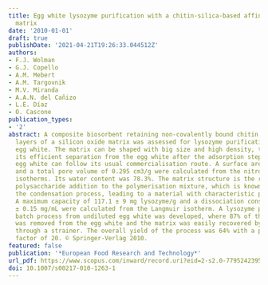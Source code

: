 ```yaml
---
title: Egg white lysozyme purification with a chitin-silica-based affinity chromatographic
  matrix
date: '2010-01-01'
draft: true
publishDate: '2021-04-21T19:26:33.044512Z'
authors:
- F.J. Wolman
- G.J. Copello
- A.M. Mebert
- A.M. Targovnik
- M.V. Miranda
- A.A.N. del Cañizo
- L.E. Díaz
- O. Cascone
publication_types:
- '2'
abstract: A composite biosorbent retaining non-covalently bound chitin in between
  layers of a silicon oxide matrix was assessed for lysozyme purification from undiluted
  egg white. The matrix can be shaped with big size and high density, thus allowing
  its efficient separation from the egg white after the adsorption step. The lysozyme-depleted
  egg white can follow its usual commercialisation route. A surface area of 142 m2/g
  and a total pore volume of 0.295 cm3/g were calculated from the nitrogen sorption
  isotherms. Its water content was 78.3%. The matrix structure is the result of the
  polysaccharide addition to the polymerisation mixture, which is known to influence
  the condensation process, leading to a material with characteristic properties.
  A maximum capacity of 117.1 ± 9 mg lysozyme/g and a dissociation constant of 0.73
  ± 0.15 mg/mL were calculated from the Langmuir isotherm. A lysozyme purification
  batch process from undiluted egg white was developed, where 87% of the lysozyme
  was removed from the egg white and the matrix was easily recovered by a simple filtration
  through a strainer. The overall yield of the process was 64% with a purification
  factor of 20. © Springer-Verlag 2010.
featured: false
publication: '*European Food Research and Technology*'
url_pdf: https://www.scopus.com/inward/record.uri?eid=2-s2.0-77952423953&doi=10.1007%2fs00217-010-1263-1&partnerID=40&md5=1f0057d80a22ed50f90d41b908b3c0c9
doi: 10.1007/s00217-010-1263-1
---
```


